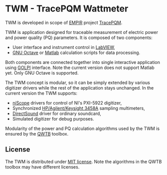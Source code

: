 # TWM - TracePQM Wattmeter

TWM is developed in scope of [EMPIR](https://msu.euramet.org/calls.html) project [TracePQM](http://tracepqm.cmi.cz/).

TWM is application designed for traceable measurement of electric power and power quality (PQ) parameters. It is composed of two components:
- User interface and instrument control in [LabVIEW](http://www.ni.com/labview/),
- [GNU Octave](https://www.gnu.org/software/octave/) or [Matlab](https://uk.mathworks.com/products/matlab.html) calculation scripts for data processing.

Both components are connected together into single interactive application using [GOLPI](https://github.com/KaeroDot/GOLPI) interface. Note the current version does not support Matlab yet. Only GNU Octave is supported.

The TWM concept is modular, so it can be simply extended by various digitizer drivers while the rest of the application stays unchanged. In the current version the TWM supports:
- [niScope](http://sine.ni.com/nips/cds/view/p/lang/cs/nid/12638) drivers for control of NI's PXI-5922 digitizer,
- Synchronized [HP/Agilent/Keysight 3458A](https://www.keysight.com/en/pd-1000001297%3Aepsg%3Apro-pn-3458A/digital-multimeter-8-digit?cc=US&lc=eng) sampling multimeters,
- [DirectSound](http://www.elektronika.kvalitne.cz/SW/dsdll/dsdll_eng.html) driver for ordinary soundcard,
- Simulated digitizer for debug purposes.

Modularity of the power and PQ calculation algorithms used by the TWM is ensured by the [QWTB](https://qwtb.github.io/qwtb/) toolbox.

## License
The TWM is distributed under [MIT license](./LICENSE.txt). Note the algorithms in the QWTB toolbox may have different licenses. 
  
  